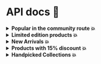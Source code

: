 # API docs 📖

<details>

<summary><strong>Popular in the community route 💥</strong></summary>

This API endpoint retrieves popular products in the community.

## Endpoint

```http
GET /products/popular
```

## Parameters

| Parameter | Type   | Description                                  |
| --------- | ------ | -------------------------------------------- |
| page      | number | The page number to retrieve (default: 1)     |
| perPage   | number | The number of products per page (default: 1) |

## Response

The API response will be in JSON format and will include the following fields:

- `data` (array): An array of popular product objects. Each object contains the following fields:

  - `id` (integer): The unique identifier of the product.
  - `name` (string): The name of the product.
  - `description` (string): The description of the product.
  - `color` (string): The color of the product.
  - `price` (float): The price of the product.
  - `discount` (float): The discount applied to the product.
  - `rating` (float): The rating of the product.
  - `isLimited` (boolean): Is the product limited.
  - `category_id` (integer): The ID of the category the product belongs to.
  - `brand_id` (integer): The ID of the brand the product belongs to.
  - `createdAt` (string): The date and time when the product was created.
  - `updatedAt` (string): The date and time when the product was last updated.
  - `images` (array): An array of image objects associated with the product. Each image object contains the following fields:
    - `id` (integer): The unique identifier of the image.
    - `image` (string): The URL of the product image.
    - `product_id` (integer): The ID of the product the image belongs to.
    - `createdAt` (string): The date and time when the image was created.
    - `updatedAt` (string): The date and time when the image was last updated.

- `pagination` (object): An object containing pagination information.
  - `totalRecords` (integer): The total number of popular products in the community.
  - `totalPerPage` (integer): The maximum number of products per page.
  - `totalPages` (integer): The total number of pages based on the `totalRecords` and `totalPerPage`.
  - `currentPage` (integer): The current page number.
  - `nextPage` (string or null): The number of the next page, if available. Null if there is no next page.
  - `prevPage` (string or null): The number of the previous page, if available. Null if there is no previous page.

## Example

Request:

```http
GET /products/popular
```

Response:

```json
{
  "data": [
    {
      "id": 1,
      "name": "test",
      "description": "test",
      "color": "red",
      "price": 23.5,
      "discount": 0,
      "rating": 4.5,
      "isLimited": false,
      "category_id": 1,
      "brand_id": 1,
      "createdAt": "2023-07-16T11:39:01.000Z",
      "updatedAt": "2023-07-16T11:39:01.000Z",
      "images": [
        {
          "id": 1,
          "image": "(cloudinary URL)",
          "product_id": 1,
          "createdAt": "2023-07-16T11:39:48.000Z",
          "updatedAt": "2023-07-16T11:39:48.000Z"
        }
      ]
    }
  ],
  "pagination": {
    "totalRecords": 1,
    "totalPerPage": 1,
    "totalPages": 1,
    "currentPage": 1,
    "nextPage": null,
    "prevPage": null
  }
}
```

</details>

<details>

<summary><strong>Limited edition products 💥</strong></summary>

This API endpoint retrieves limited edition products that are less than 20 in stock.

## Endpoint

```http
GET /products/limited-edition
```

## Parameters

| Parameter | Type   | Description                                  |
| --------- | ------ | -------------------------------------------- |
| page      | number | The page number to retrieve (default: 1)     |
| perPage   | number | The number of products per page (default: 1) |

## Response

The API response will be in JSON format and will include the following fields:

- `data` (array): An array of popular product objects. Each object contains the following fields:

  - `id` (integer): The unique identifier of the product.
  - `name` (string): The name of the product.
  - `description` (string): The description of the product.
  - `color` (string): The color of the product.
  - `price` (float): The price of the product.
  - `discount` (float): The discount applied to the product.
  - `rating` (float): The rating of the product.
  - `isLimited` (boolean): Is the product limited.
  - `category_id` (integer): The ID of the category the product belongs to.
  - `brand_id` (integer): The ID of the brand the product belongs to.
  - `createdAt` (string): The date and time when the product was created.
  - `updatedAt` (string): The date and time when the product was last updated.
  - `images` (array): An array of image objects associated with the product. Each image object contains the following fields:
    - `id` (integer): The unique identifier of the image.
    - `image` (string): The URL of the product image.
    - `product_id` (integer): The ID of the product the image belongs to.
    - `createdAt` (string): The date and time when the image was created.
    - `updatedAt` (string): The date and time when the image was last updated.

- `pagination` (object): An object containing pagination information.
  - `totalRecords` (integer): The total number of popular products in the community.
  - `totalPerPage` (integer): The maximum number of products per page.
  - `totalPages` (integer): The total number of pages based on the `totalRecords` and `totalPerPage`.
  - `currentPage` (integer): The current page number.
  - `nextPage` (string or null): The number of the next page, if available. Null if there is no next page.
  - `prevPage` (string or null): The number of the previous page, if available. Null if there is no previous page.

## Example

Request:

```http
GET /products/limited-edition
```

Response:

```json
{
  "data": [
    {
      "id": 1,
      "name": "test",
      "description": "test",
      "color": "red",
      "price": 23.5,
      "discount": 0,
      "rating": 4.5,
      "isLimited": true,
      "category_id": 1,
      "brand_id": 1,
      "createdAt": "2023-07-16T11:39:01.000Z",
      "updatedAt": "2023-07-16T11:39:01.000Z",
      "images": [
        {
          "id": 1,
          "image": "(cloudinary URL)",
          "product_id": 1,
          "createdAt": "2023-07-16T11:39:48.000Z",
          "updatedAt": "2023-07-16T11:39:48.000Z"
        }
      ]
    }
  ],
  "pagination": {
    "totalRecords": 1,
    "totalPerPage": 1,
    "totalPages": 1,
    "currentPage": 1,
    "nextPage": null,
    "prevPage": null
  }
}
```

</details>

<details>

<summary><strong>New Arrivals 💥</strong></summary>

Any products that have been created for 3 months before the current month. for example if you are in April, any products that were created in January, February and March will be new arrivals.

## Endpoint

```http
GET /products/new-arrivals
```

## Parameters

| Parameter | Type   | Description                                  |
| --------- | ------ | -------------------------------------------- |
| page      | number | The page number to retrieve (default: 1)     |
| perPage   | number | The number of products per page (default: 1) |

## Response

The API response will be in JSON format and will include the following fields:

- `data` (array): An array of popular product objects. Each object contains the following fields:

  - `id` (integer): The unique identifier of the product.
  - `name` (string): The name of the product.
  - `description` (string): The description of the product.
  - `color` (string): The color of the product.
  - `price` (float): The price of the product.
  - `discount` (float): The discount applied to the product.
  - `rating` (float): The rating of the product.
  - `isLimited` (boolean): Is the product limited.
  - `category_id` (integer): The ID of the category the product belongs to.
  - `brand_id` (integer): The ID of the brand the product belongs to.
  - `createdAt` (string): The date and time when the product was created.
  - `updatedAt` (string): The date and time when the product was last updated.
  - `images` (array): An array of image objects associated with the product. Each image object contains the following fields:
    - `id` (integer): The unique identifier of the image.
    - `image` (string): The URL of the product image.
    - `product_id` (integer): The ID of the product the image belongs to.
    - `createdAt` (string): The date and time when the image was created.
    - `updatedAt` (string): The date and time when the image was last updated.

- `pagination` (object): An object containing pagination information.
  - `totalRecords` (integer): The total number of popular products in the community.
  - `totalPerPage` (integer): The maximum number of products per page.
  - `totalPages` (integer): The total number of pages based on the `totalRecords` and `totalPerPage`.
  - `currentPage` (integer): The current page number.
  - `nextPage` (string or null): The number of the next page, if available. Null if there is no next page.
  - `prevPage` (string or null): The number of the previous page, if available. Null if there is no previous page.

## Example

Request:

```http
GET /products/new-arrivals
```

Response:

```json
{
  "data": [
    {
      "id": 1,
      "name": "test",
      "description": "test",
      "color": "red",
      "price": 23.5,
      "discount": 0,
      "rating": 4.5,
      "quantity": 15,
      "category_id": 1,
      "brand_id": 1,
      "createdAt": "2023-07-16T11:39:01.000Z",
      "updatedAt": "2023-07-16T11:39:01.000Z",
      "images": [
        {
          "id": 1,
          "image": "(cloudinary URL)",
          "product_id": 1,
          "createdAt": "2023-07-16T11:39:48.000Z",
          "updatedAt": "2023-07-16T11:39:48.000Z"
        }
      ]
    }
  ],
  "pagination": {
    "totalRecords": 1,
    "totalPerPage": 1,
    "totalPages": 1,
    "currentPage": 1,
    "nextPage": null,
    "prevPage": null
  }
}
```

</details>

<details>

<summary><strong>Products with 15% discount 💥</strong></summary>

Any products that have a discount of 15% or more.

## Endpoint

```http
GET /products?discount=15
```

## Parameters

| Parameter | Type   | Description                                  |
| --------- | ------ | -------------------------------------------- |
| page      | number | The page number to retrieve (default: 1)     |
| perPage   | number | The number of products per page (default: 1) |
| discount  | number | The specified discount of any products       |

## Response

The API response will be in JSON format and will include the following fields:

- `data` (array): An array of popular product objects. Each object contains the following fields:

  - `id` (integer): The unique identifier of the product.
  - `name` (string): The name of the product.
  - `description` (string): The description of the product.
  - `color` (string): The color of the product.
  - `price` (float): The price of the product.
  - `discount` (float): The discount applied to the product.
  - `rating` (float): The rating of the product.
  - `isLimited` (boolean): Is the product limited.
  - `category_id` (integer): The ID of the category the product belongs to.
  - `brand_id` (integer): The ID of the brand the product belongs to.
  - `createdAt` (string): The date and time when the product was created.
  - `updatedAt` (string): The date and time when the product was last updated.
  - `images` (array): An array of image objects associated with the product. Each image object contains the following fields:
    - `id` (integer): The unique identifier of the image.
    - `image` (string): The URL of the product image.
    - `product_id` (integer): The ID of the product the image belongs to.
    - `createdAt` (string): The date and time when the image was created.
    - `updatedAt` (string): The date and time when the image was last updated.

- `pagination` (object): An object containing pagination information.
  - `totalRecords` (integer): The total number of popular products in the community.
  - `totalPerPage` (integer): The maximum number of products per page.
  - `totalPages` (integer): The total number of pages based on the `totalRecords` and `totalPerPage`.
  - `currentPage` (integer): The current page number.
  - `nextPage` (string or null): The number of the next page, if available. Null if there is no next page.
  - `prevPage` (string or null): The number of the previous page, if available. Null if there is no previous page.

## Example

Request:

```http
GET /products?dicsount=15
```

Response:

```json
{
  "data": [
    {
      "id": 1,
      "name": "test",
      "description": "test",
      "color": "red",
      "price": 23.5,
      "discount": 0,
      "rating": 4.5,
      "isLimited": false,
      "category_id": 1,
      "brand_id": 1,
      "createdAt": "2023-07-16T11:39:01.000Z",
      "updatedAt": "2023-07-16T11:39:01.000Z",
      "images": [
        {
          "id": 1,
          "image": "(cloudinary URL)",
          "product_id": 1,
          "createdAt": "2023-07-16T11:39:48.000Z",
          "updatedAt": "2023-07-16T11:39:48.000Z"
        }
      ]
    }
  ],
  "pagination": {
    "totalRecords": 1,
    "totalPerPage": 1,
    "totalPages": 1,
    "currentPage": 1,
    "nextPage": null,
    "prevPage": null
  }
}
```

</details>

<details>

<summary><strong>Handpicked Collections 💥</strong></summary>

Any products that have a rating above 4.5 and are less than $100 in price

## Endpoint

```http
GET /products/handpicked-collections
```

## Parameters

| Parameter | Type   | Description                                  |
| --------- | ------ | -------------------------------------------- |
| page      | number | The page number to retrieve (default: 1)     |
| perPage   | number | The number of products per page (default: 1) |

## Response

The API response will be in JSON format and will include the following fields:

- `data` (array): An array of popular product objects. Each object contains the following fields:

  - `id` (integer): The unique identifier of the product.
  - `name` (string): The name of the product.
  - `description` (string): The description of the product.
  - `color` (string): The color of the product.
  - `price` (float): The price of the product.
  - `discount` (float): The discount applied to the product.
  - `rating` (float): The rating of the product.
  - `isLimited` (boolean): Is the product limited.
  - `category_id` (integer): The ID of the category the product belongs to.
  - `brand_id` (integer): The ID of the brand the product belongs to.
  - `createdAt` (string): The date and time when the product was created.
  - `updatedAt` (string): The date and time when the product was last updated.
  - `images` (array): An array of image objects associated with the product. Each image object contains the following fields:
    - `id` (integer): The unique identifier of the image.
    - `image` (string): The URL of the product image.
    - `product_id` (integer): The ID of the product the image belongs to.
    - `createdAt` (string): The date and time when the image was created.
    - `updatedAt` (string): The date and time when the image was last updated.

- `pagination` (object): An object containing pagination information.
  - `totalRecords` (integer): The total number of popular products in the community.
  - `totalPerPage` (integer): The maximum number of products per page.
  - `totalPages` (integer): The total number of pages based on the `totalRecords` and `totalPerPage`.
  - `currentPage` (integer): The current page number.
  - `nextPage` (string or null): The number of the next page, if available. Null if there is no next page.
  - `prevPage` (string or null): The number of the previous page, if available. Null if there is no previous page.

## Example

Request:

```http
GET /products/handpicked-collections
```

Response:

```json
{
  "data": [
    {
      "id": 1,
      "name": "test",
      "description": "test",
      "color": "red",
      "price": 120,
      "discount": 0,
      "rating": 4.6,
      "isLimited": false,
      "category_id": 1,
      "brand_id": 1,
      "createdAt": "2023-07-16T11:39:01.000Z",
      "updatedAt": "2023-07-16T11:39:01.000Z",
      "images": [
        {
          "id": 1,
          "image": "(cloudinary URL)",
          "product_id": 1,
          "createdAt": "2023-07-16T11:39:48.000Z",
          "updatedAt": "2023-07-16T11:39:48.000Z"
        }
      ]
    }
  ],
  "pagination": {
    "totalRecords": 1,
    "totalPerPage": 1,
    "totalPages": 1,
    "currentPage": 1,
    "nextPage": null,
    "prevPage": null
  }
}
```

</details>
